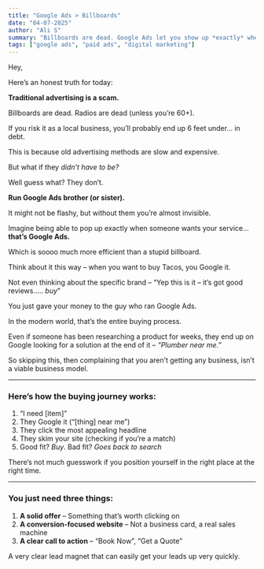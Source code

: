 ```yaml
---
title: "Google Ads > Billboards"
date: "04-07-2025"
author: "Ali S"
summary: "Billboards are dead. Google Ads let you show up *exactly* when people are ready to buy. Here's why you should stop wasting money on traditional ads."
tags: ["google ads", "paid ads", "digital marketing"]
---
```


Hey,

Here’s an honest truth for today:

**Traditional advertising is a scam.**

Billboards are dead. Radios are dead (unless you’re 60+).

If you risk it as a local business, you’ll probably end up 6 feet under... in debt.

This is because old advertising methods are slow and expensive.

But what if they _didn’t have to be?_

Well guess what? They don’t.

**Run Google Ads brother (or sister).**

It might not be flashy, but without them you’re almost invisible.

Imagine being able to pop up exactly when someone wants your service… **that’s Google Ads.**

Which is soooo much more efficient than a stupid billboard.

Think about it this way – when you want to buy Tacos, you Google it.

Not even thinking about the specific brand – “Yep this is it – it’s got good reviews….. _buy_”

You just gave your money to the guy who ran Google Ads.

In the modern world, that’s the entire buying process.

Even if someone has been researching a product for weeks, they end up on Google looking for a solution at the end of it – _“Plumber near me.”_

So skipping this, then complaining that you aren’t getting any business, isn’t a viable business model.

---

### Here’s how the buying journey works:

1. “I need [item]”
2. They Google it (“[thing] near me”)
3. They click the most appealing headline
4. They skim your site (checking if you’re a match)
5. Good fit? _Buy_. Bad fit? _Goes back to search_

There’s not much guesswork if you position yourself in the right place at the right time.

---

### You just need three things:

1. **A solid offer** – Something that’s worth clicking on
2. **A conversion-focused website** – Not a business card, a real sales machine
3. **A clear call to action** – “Book Now”, “Get a Quote”

A very clear lead magnet that can easily get your leads up very quickly.
